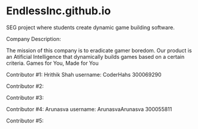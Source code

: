 # EndlessInc.github.io
SEG project where students create dynamic game building software.

Company Description:

The mission of this company is to eradicate gamer boredom. Our product is an Atificial Intelligence that dynamically builds games based on a certain criteria. Games for You, Made for You


Contributor #1: Hrithik Shah username: CoderHahs 300069290

Contributor #2:

Contributor #3: 

Contributor #4:   Arunasva username: ArunasvaArunasva 300055811

Contributor #5: 
